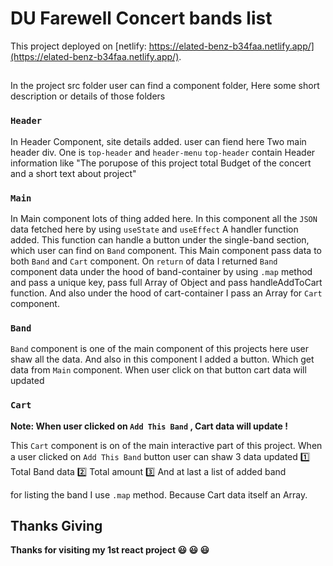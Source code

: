 # DU Farewell Concert bands list

This project deployed on [netlify: https://elated-benz-b34faa.netlify.app/](https://elated-benz-b34faa.netlify.app/).

## 

In the project src folder user can find a component folder, 
Here some short description or details of those folders

### `Header`

In Header Component, site details added. 
user can fiend here Two main header div. One is `top-header` and `header-menu`
`top-header` contain Header information like "The porupose of this project total Budget of the concert and a short text about project"


### `Main`

In Main component lots of thing added here. 
In this component all the  `JSON` data fetched here by using `useState` and `useEffect`
A handler function added. This function can handle a button under the single-band section, which user can find on `Band` component.
This Main component pass data to both `Band` and `Cart` component.
On `return` of data I returned `Band` component data under the hood of band-container by using `.map` method and pass a unique key, pass full Array of Object and pass  handleAddToCart function. And also under the hood of cart-container I pass an Array for `Cart` component. 

### `Band`

`Band` component is one of the main component of this projects here user shaw all the data. 
And also in this component I added a button. Which get data from `Main` component. When user click on that button cart data will updated

### `Cart`

**Note: When user clicked on `Add This Band` , Cart data will update !**

This `Cart` component is on of the main interactive part of this project. When a user clicked on `Add This Band` button 
user can shaw 3 data updated
:one: Total Band data 
:two: Total amount
:three: And at last a list of added band 

for listing the band I use `.map` method. Because Cart data itself an Array. 

## Thanks Giving

**Thanks for visiting my 1st react project :smiley: :smiley: :smiley:**
